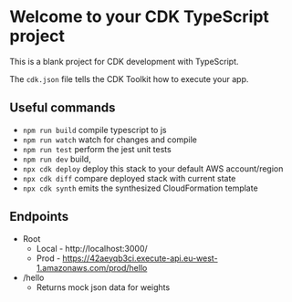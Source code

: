 # Welcome to your CDK TypeScript project

This is a blank project for CDK development with TypeScript.

The `cdk.json` file tells the CDK Toolkit how to execute your app.

## Useful commands

* `npm run build`   compile typescript to js
* `npm run watch`   watch for changes and compile
* `npm run test`    perform the jest unit tests
* `npm run dev`     build, 
* `npx cdk deploy`  deploy this stack to your default AWS account/region
* `npx cdk diff`    compare deployed stack with current state
* `npx cdk synth`   emits the synthesized CloudFormation template

## Endpoints
- Root 
    - Local - http://localhost:3000/
    - Prod - https://42aeyqb3ci.execute-api.eu-west-1.amazonaws.com/prod/hello
- /hello
    - Returns mock json data for weights
